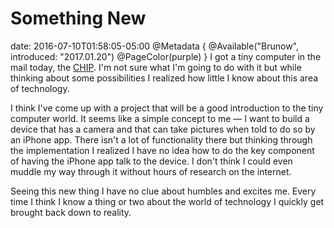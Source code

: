 # Something New
date: 2016-07-10T01:58:05-05:00
@Metadata {
  @Available("Brunow", introduced: "2017.01.20")
  @PageColor(purple)
}
I got a tiny computer in the mail today, the [CHIP](http://getchip.com). I'm not sure what I'm going to do with it but while thinking about some possibilities I realized how little I know about this area of technology.

I think I've come up with a project that will be a good introduction to the tiny computer world. It seems like a simple concept to me &mdash; I want to build a device that has a camera and that can take pictures when told to do so by an iPhone app. There isn't a lot of functionality there but thinking through the implementation I realized I have no idea how to do the key component of having the iPhone app talk to the device. I don't think I could even muddle my way through it without hours of research on the internet.

Seeing this new thing I have no clue about humbles and excites me. Every time I think I know a thing or two about the world of technology I quickly get brought back down to reality.
